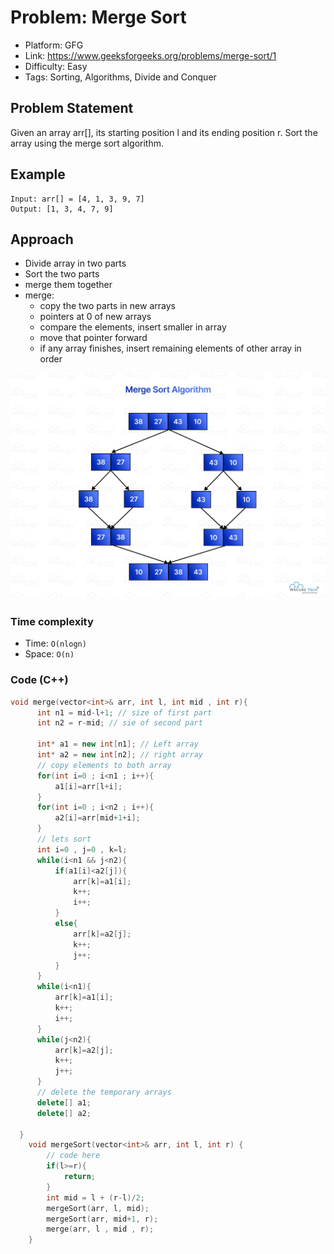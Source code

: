 # Problem: Merge Sort

- Platform: GFG
- Link: https://www.geeksforgeeks.org/problems/merge-sort/1
- Difficulty: Easy
- Tags: Sorting, Algorithms, Divide and Conquer

## Problem Statement

Given an array arr[], its starting position l and its ending position r. Sort the array using the merge sort algorithm.

## Example

```
Input: arr[] = [4, 1, 3, 9, 7]
Output: [1, 3, 4, 7, 9]
```

## Approach

- Divide array in two parts
- Sort the two parts
- merge them together
- merge: 
  - copy the two parts in new arrays
  - pointers at 0 of new arrays
  - compare the elements, insert smaller in array
  - move that pointer forward
  - if any array finishes, insert remaining elements of other array in order


![Merge sort](merge-sort.png)

### Time complexity

- Time: `O(nlogn)`
- Space: `O(n)`

### Code (C++)
```c++
void merge(vector<int>& arr, int l, int mid , int r){
      int n1 = mid-l+1; // size of first part
      int n2 = r-mid; // sie of second part
      
      int* a1 = new int[n1]; // Left array
      int* a2 = new int[n2]; // right array
      // copy elements to both array
      for(int i=0 ; i<n1 ; i++){
          a1[i]=arr[l+i];
      }
      for(int i=0 ; i<n2 ; i++){
          a2[i]=arr[mid+1+i];
      }
      // lets sort
      int i=0 , j=0 , k=l;
      while(i<n1 && j<n2){
          if(a1[i]<a2[j]){
              arr[k]=a1[i];
              k++;
              i++;
          }
          else{
              arr[k]=a2[j];
              k++;
              j++;
          }
      }
      while(i<n1){
          arr[k]=a1[i];
          k++;
          i++;
      }
      while(j<n2){
          arr[k]=a2[j];
          k++;
          j++;
      }
      // delete the temporary arrays
      delete[] a1;
      delete[] a2;
      
  }
    void mergeSort(vector<int>& arr, int l, int r) {
        // code here
        if(l>=r){
            return;
        }
        int mid = l + (r-l)/2;
        mergeSort(arr, l, mid);
        mergeSort(arr, mid+1, r);
        merge(arr, l , mid , r);
    }
```